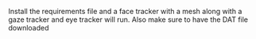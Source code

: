 Install the requirements file and a face tracker with a mesh along with a gaze tracker and eye tracker will run.
Also make sure to have the DAT file downloaded
